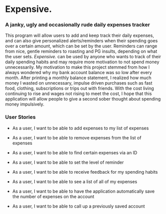 # Expensive.

### A janky, ugly and occasionally rude daily expenses tracker

This program will allow users to add and keep track their daily expenses, and can also 
give personalized alerts/reminders when their spending goes over a certain amount, which can be set by the user.
Reminders can range from nice, gentle reminders to roasting and PG insults, depending on what the user sets. *Expensive.* 
can be used by anyone who wants to track of their daily spending habits and may require more motivation to not
spend money unnecessarily. My motivation to make this project stemmed from how I always wondered why my bank account 
balance was so low after every month. After printing a monthly balance statement, I realized how much money I wasted on 
unnecessary, impulse driven purchases such as fast food, clothing, subscriptions or trips out with friends. 
With the cost living continuing to rise and wages not rising to meet the cost, I hope that this application
will allow people to give a second sober thought about spending money impulsively.


### User Stories

- As a user, I want to be able to add expenses to my list of expenses
- As a user, I want to be able to remove expenses from the list of expenses
- As a user, I want to be able to find certain expenses via an ID
- As a user, I want to be able to set the level of reminder 
- As a user, I want to be able to receive feedback for my spending habits
- As a user, I want to be able to see a list of all of my expenses

- As a user, I want to be able to have the application automatically save the number of expenses on the account
- As a user, I want to be able to call up a previously saved account




